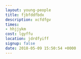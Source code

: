 ```yaml
---
layout: young-people
title: fjbfddfbdx
description: xcfdfgv
times:
- hhjjykm
cost: lgyffu
location: jdrdfyiff
signup: false
date: 2018-05-09 15:50:54 +0000
---
```


